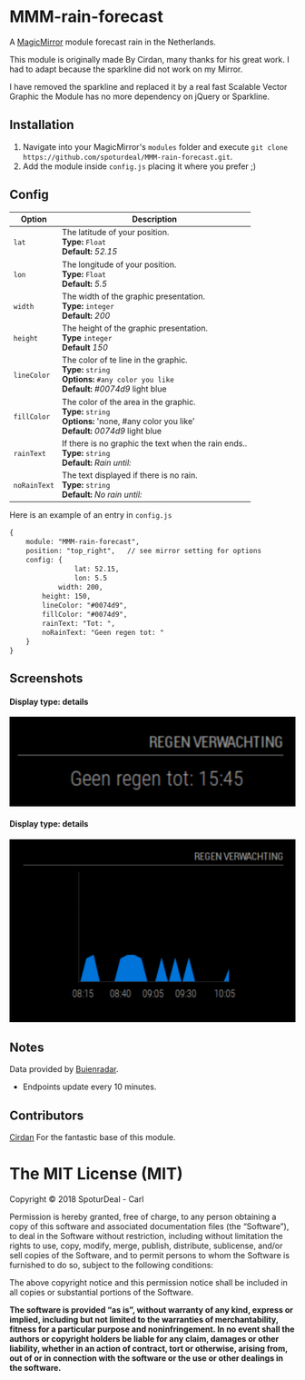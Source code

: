 # MMM-rain-forecast
A <a href="https://github.com/MichMich/MagicMirror">MagicMirror</a> module forecast rain in the Netherlands.

This module is originally made By Cirdan, many thanks for his great work.
I had to adapt because the sparkline did not work on my Mirror.

I have removed the sparkline and replaced it by a real fast Scalable Vector Graphic
the Module has no more dependency on jQuery or Sparkline.


## Installation
1. Navigate into your MagicMirror's `modules` folder and execute `git clone https://github.com/spoturdeal/MMM-rain-forecast.git`.
2. Add the module inside `config.js` placing it where you prefer ;)


## Config


|Option|Description|
|---|---|
|`lat`|The latitude of your position.<br>**Type:** `Float`<br>**Default:** <i>52.15</i>|
|`lon`|The longitude of your position.<br>**Type:** `Float`<br>**Default:** <i>5.5</i>|
|`width`|The width of the graphic presentation.<br>**Type:** `integer`<br>**Default:** <i>200</i>|
|`height`| The height of the graphic presentation. <br> **Type** `integer` <br> **Default** <i>150</i> |
|`lineColor`| The color of te line in the graphic. <br>**Type:** `string`<br>**Options:** `#any color you like`<br/>**Default:** <i>#0074d9</i> light blue
|`fillColor`| The color of the area in the graphic. <br>**Type:** `string`<br>**Options:** 'none, #any color you like'<br/>**Default:** <i>0074d9</i> light blue
|`rainText`| If there is no graphic the text when the rain ends.. <br>**Type:** `string`<br>**Default:** <i>Rain until:</i>
|`noRainText`| The text displayed if there is no rain. <br>**Type:** `string`<br>**Default:** <i>No rain until:</i>

Here is an example of an entry in `config.js`
```
{
	module: "MMM-rain-forecast",
	position: "top_right",   // see mirror setting for options
	config: {   
                lat: 52.15,
                lon: 5.5				
	        width: 200,
		height: 150,
		lineColor: "#0074d9",
		fillColor: "#0074d9",
		rainText: "Tot: ",
		noRainText: "Geen regen tot: "              
	}
}
```

## Screenshots
#### Display type: details
![Screenshot of detail mode](/logoNorain.png?raw=true "Included assets")

#### Display type: details 
![Screenshot of detail mode](/logoRain.png?raw=true "Included assets")


## Notes
Data provided by <a href="https://www.buienradar.nl/">Buienradar</a>.
- Endpoints update every 10 minutes.

## Contributors

<a href="https://github.com/73cirdan/MMM-rainfc">Cirdan</a> For the fantastic base of this module.

The MIT License (MIT)
=====================

Copyright © 2018 SpoturDeal - Carl 

Permission is hereby granted, free of charge, to any person
obtaining a copy of this software and associated documentation
files (the “Software”), to deal in the Software without
restriction, including without limitation the rights to use,
copy, modify, merge, publish, distribute, sublicense, and/or sell
copies of the Software, and to permit persons to whom the
Software is furnished to do so, subject to the following
conditions:

The above copyright notice and this permission notice shall be
included in all copies or substantial portions of the Software.

**The software is provided “as is”, without warranty of any kind, express or implied, including but not limited to the warranties of merchantability,
fitness for a particular purpose and noninfringement. In no event shall the authors or copyright holders be liable for any claim, damages or other liability,
whether in an action of contract, tort or otherwise, arising from, out of or in connection with the software or the use or other dealings in the software.**
